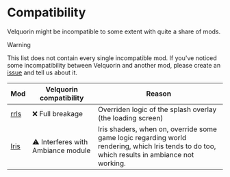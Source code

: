 # Compatibility
Velquorin might be incompatible to some extent with quite a share of mods.

> [!WARNING]
> This list does not contain every single incompatible mod. 
> If you've noticed some incompatibility between Velquorin and another mod, please create an [issue](https://github.com/velquorin/client/issues/new/choose) and tell us about it.

| Mod                                               | Velquorin compatibility                   | Reason                                                                                                                                        |
|---------------------------------------------------|-------------------------------------------|-----------------------------------------------------------------------------------------------------------------------------------------------|
| [rrls](https://github.com/dima-dencep/rrls)       | :x: Full breakage                         | Overriden logic of the splash overlay (the loading screen)                                                                                    | 
| [Iris](https://www.irisshaders.dev/)              | :warning: Interferes with Ambiance module | Iris shaders, when on, override some game logic regarding world rendering, which Iris tends to do too, which results in ambiance not working. |
